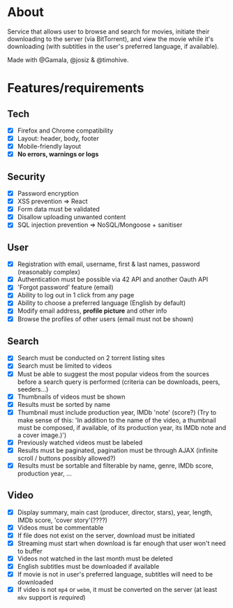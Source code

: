 # About
Service that allows user to browse and search for movies, initiate their downloading to the server (via BitTorrent), and view the movie while it's downloading (with subtitles in the user's preferred language, if available).

Made with @Gamala, @josiz & @timohive.

# Features/requirements

## Tech
- [x] Firefox and Chrome compatibility
- [x] Layout: header, body, footer
- [x] Mobile-friendly layout
- [x] **No errors, warnings or logs**

## Security
- [x] Password encryption
- [x] XSS prevention => React
- [x] Form data must be validated
- [x] Disallow uploading unwanted content
- [x] SQL injection prevention => NoSQL/Mongoose + sanitiser

## User
- [x] Registration with email, username, first & last names, password (reasonably complex)
- [x] Authentication must be possible via 42 API and another Oauth API
- [x] 'Forgot password' feature (email)
- [x] Ability to log out in 1 click from any page
- [x] Ability to choose a preferred language (English by default)
- [x] Modify email address, **profile picture** and other info
- [x] Browse the profiles of other users (email must not be shown)

## Search
- [x] Search must be conducted on 2 torrent listing sites
- [x] Search must be limited to videos
- [x] Must be able to suggest the most popular videos from the sources before a search query is performed (criteria can be downloads, peers, seeders...)
- [x] Thumbnails of videos must be shown
- [x] Results must be sorted by name
- [x] Thumbnail must include production year, IMDb 'note' (score?) (Try to make sense of this: 'In addition to the name of the video, a thumbnail must be composed, if available, of its production year, its IMDb note and a cover image.)')
- [x] Previously watched videos must be labeled
- [x] Results must be paginated, pagination must be through AJAX (infinite scroll / buttons possibly allowed?)
- [x] Results must be sortable and filterable by name, genre, IMDb score, production year, ...

## Video
- [x] Display summary, main cast (producer, director, stars), year, length, IMDb score, 'cover story'(????)
- [x] Videos must be commentable
- [x] If file does not exist on the server, download must be initiated
- [x] Streaming must start when download is far enough that user won't need to buffer
- [x] Videos not watched in the last month must be deleted
- [x] English subtitles must be downloaded if available
- [x] If movie is not in user's preferred language, subtitles will need to be downloaded
- [x] If video is not `mp4` or `webm`, it must be converted on the server (at least `mkv` support is *required*)
